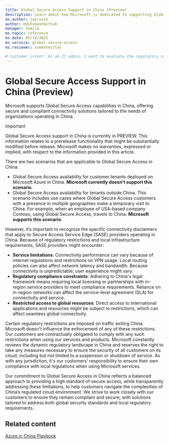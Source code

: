 ```yaml
---
title: Global Secure Access Support in China (Preview)
description: Learn about how Microsoft is dedicated to supporting Global Secure Access capabilities in China.
ms.author: jayrusso
author: HULKsmashGithub
manager: femila
ms.topic: reference
ms.date: 05/14/2025
ms.service: global-secure-access
ms.reviewer: sumeetmittal

# Customer intent: As an IT admin, I want to evaluate the regulatory constraints of using Global Secure Access in China so that I can ensure compliance and plan connectivity strategies effectively.   
---
```


# Global Secure Access Support in China (Preview)
Microsoft supports Global Secure Access capabilities in China, offering secure and compliant connectivity solutions tailored to the needs of organizations operating in China. 

> [!IMPORTANT]
> Global Secure Access support in China is currently in PREVIEW.
> This information relates to a prerelease functionality that might be substantially modified before release. Microsoft makes no warranties, expressed or implied, with respect to the information provided in this article.

There are two scenarios that are applicable to Global Secure Access in China:      
- Global Secure Access availability for customer tenants deployed on Microsoft Azure in China. **Microsoft currently doesn’t support this scenario**. 
- Global Secure Access availability for tenants outside China. This scenario includes use cases where Global Secure Access customers with a presence in multiple geographies make a temporary visit to China. For example, when an employee of USA-based company Contoso, using Global Secure Access, travels to China. **Microsoft supports this scenario**.    

However, it’s important to recognize the specific connectivity disclaimers that apply to Secure Access Service Edge (SASE) providers operating in China. Because of regulatory restrictions and local infrastructure requirements, SASE providers might encounter:    
- **Service limitations**: Connectivity performance can vary because of internet regulations and restrictions on VPN usage. Local routing policies can also affect network latency and bandwidth. Because connectivity is unpredictable, user experience might vary. 
- **Regulatory compliance constraints**: Adhering to China's legal framework means requiring local licensing or partnerships with in-region service providers to meet compliance requirements. Reliance on in-region networks can affect the service-level agreement (SLA) for connectivity and service. 
- **Restricted access to global resources**: Direct access to international applications and resources might be subject to restrictions, which can affect seamless global connectivity.    

Certain regulatory restrictions are imposed on traffic exiting China. Microsoft doesn't influence the enforcement of any of these restrictions. Our customers are contractually obligated to comply with any such restrictions when using our services and products. Microsoft constantly reviews the dynamic regulatory landscape in China and reserves the right to take any measures necessary to ensure the security of all customers on its cloud, including but not limited to a suspension or shutdown of service. As with any jurisdiction, it's our customers' responsibility to ensure their own compliance with local regulations when using Microsoft services.    

Our commitment to Global Secure Access in China reflects a balanced approach to providing a high standard of secure access, while transparently addressing these limitations, to help customers navigate the complexities of China’s regulated cloud environment. We strive to work closely with our customers to ensure they remain compliant and secure, with solutions tailored to address both global security standards and local regulatory requirements.

## Related content
[Azure in China Playbook](/azure/china/)
